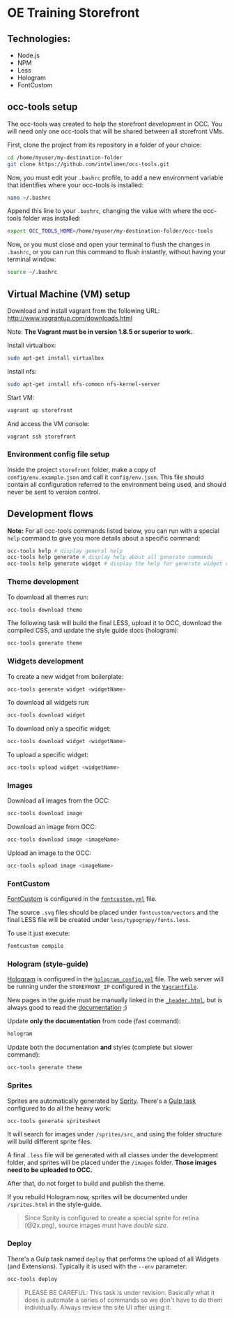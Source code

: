 # OE Training Storefront

## Technologies:
  *  Node.js
  *  NPM
  *  Less
  *  Hologram
  *  FontCustom

## occ-tools setup

The occ-tools was created to help the storefront development in OCC. You will need only one occ-tools that will be shared between all storefront VMs.

First, clone the project from its repository in a folder of your choice:
```bash
cd /home/myuser/my-destination-folder
git clone https://github.com/intelimen/occ-tools.git
```

Now, you must edit your `.bashrc` profile, to add a new environment variable that identifies where your occ-tools is installed:
```bash
nano ~/.bashrc
```

Append this line to your `.bashrc`, changing the value with where the occ-tools folder was installed:
```bash
export OCC_TOOLS_HOME=/home/myuser/my-destination-folder/occ-tools
```

Now, or you must close and open your terminal to flush the changes in `.bashrc`, or you can run this command to flush instantly, without having your terminal window:
```bash
source ~/.bashrc
```

## Virtual Machine (VM) setup

Download and install vagrant from the following URL:
   http://www.vagrantup.com/downloads.html

Note: **The Vagrant must be in version 1.8.5 or superior to work.**

Install virtualbox:
```bash
sudo apt-get install virtualbox
```

Install nfs:
```bash
sudo apt-get install nfs-common nfs-kernel-server
```

Start VM:
```bash
vagrant up storefront
```

And access the VM console:
```bash
vagrant ssh storefront
```

### Environment config file setup

Inside the project `storefront` folder, make a copy of `config/env.example.json` and call it `config/env.json`.
This file should contain all configuration referred to the environment being used, and should never be sent to version control.

## Development flows

**Note:** For all occ-tools commands listed below, you can run with a special `help` command to give you more details about a specific command:

```bash
occ-tools help # display general help
occ-tools help generate # display help about all generate commands
occ-tools help generate widget # display the help for generate widget command
```

### Theme development

To download all themes run:

```bash
occ-tools download theme
```

The following task will build the final LESS, upload it to OCC, download the compiled CSS, and update the style guide docs (hologram):

```bash
occ-tools generate theme
```

### Widgets development

To create a new widget from boilerplate:
```bash
occ-tools generate widget <widgetName>
```

To download all widgets run:
```bash
occ-tools download widget
```

To download only a specific widget:

```bash
occ-tools download widget <widgetName>
```

To upload a specific widget:

```bash
occ-tools upload widget <widgetName>
```

### Images

Download all images from the OCC:
```bash
occ-tools download image
```

Download an image from OCC:
```bash
occ-tools download image <imageName>
```

Upload an image to the OCC:

```bash
occ-tools upload image <imageName>
```

### FontCustom

[FontCustom](http://fontcustom.com/) is configured in the [`fontcustom.yml`](fontcustom.yml) file.

The source `.svg` files should be placed under `fontcustom/vectors` and the final LESS file will be created under `less/typograpy/fonts.less`.

To use it just execute:

```bash
fontcustom compile
```

### Hologram (style-guide)

[Hologram](http://trulia.github.io/hologram/) is configured in the [`hologram_config.yml`](hologram_config.yml) file.
The web server will be running under the `STOREFRONT_IP` configured in the [`Vagrantfile`](Vagrantfile).

New pages in the guide must be manually linked in the [`_header.html`](hologram/doc_assets/_header.html), but is always good to read the [documentation](https://github.com/trulia/hologram/blob/master/README.md) ;)

Update **only the documentation** from code (fast command):

```bash
hologram
```

Update both the documentation **and** styles (complete but slower command):

```bash
occ-tools generate theme
```

### Sprites

Sprites are automatically generated by [Sprity](https://github.com/sprity/sprity). There's a [Gulp task](gulpfile.js) configured to do all the heavy work:

```bash
occ-tools generate spritesheet
```

It will search for images under `/sprites/src`, and using the folder structure will build different sprite files.

A final `.less` file will be generated with all classes under the development folder, and sprites will be placed under the `/images` folder. **Those images need to be uploaded to OCC.**

After that, do not forget to build and publish the theme.

If you rebuild Hologram now, sprites will be documented under `/sprites.html` in the style-guide.

> Since Sprity is configured to create a special sprite for retina (@2x.png), source images must have *double size*.

### Deploy

There's a Gulp task named `deploy` that performs the upload of all Widgets (and Extensions). Typically it is used with the `--env` parameter:

```bash
occ-tools deploy
```

> PLEASE BE CAREFUL: This task is under revision. Basically what it does is automate a series of commands so we don't have to do them individually. Always review the site UI after using it.
